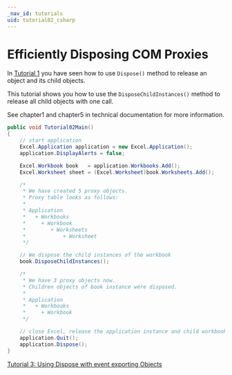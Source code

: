 ```yaml
---
_nav_id: tutorials
uid: tutorial02_csharp
---
```


# Efficiently Disposing COM Proxies

In [Tutorial 1](tutorial01_en_cs.html) you have seen how to use `Dispose()` method to release an object
and its child objects.

This tutorial shows you how to use the `DisposeChildInstances()` method to release all child objects with one call.

See chapter1 and chapter5 in technical documentation for more information.

```csharp
public void Tutorial02Main()
{
    // start application
    Excel.Application application = new Excel.Application();
    application.DisplayAlerts = false;

    Excel.Workbook book   = application.Workbooks.Add();
    Excel.Worksheet sheet = (Excel.Worksheet)book.Worksheets.Add();

    /*
     * We have created 5 proxy objects.
     * Proxy table looks as follows:
     *
     * Application
     *   + Workbooks
     *     + Workbook
     *        + Worksheets
     *            + Worksheet
     */

    // We dispose the child instances of the workbook
    book.DisposeChildInstances();

    /*
     * We have 3 proxy objects now.
     * Children objects of book instance were disposed.
     *
     * Application
     *   + Workbooks
     *     + Workbook
     */

    // close Excel, release the application instance and child workbooks
    application.Quit();
    application.Dispose();
}
```

[Tutorial 3: Using Dispose with event exporting Objects](tutorial03_en_cs.html)
